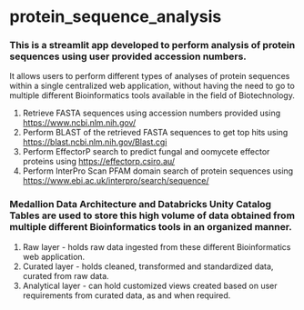 # protein_sequence_analysis

### This is a streamlit app developed to perform analysis of protein sequences using user provided accession numbers. 
It allows users to perform different types of analyses of protein sequences within a single centralized web application, without having the need to go to multiple different Bioinformatics tools available in the field of Biotechnology.
1. Retrieve FASTA sequences using accession numbers provided using https://www.ncbi.nlm.nih.gov/
2. Perform BLAST of the retrieved FASTA sequences to get top hits using https://blast.ncbi.nlm.nih.gov/Blast.cgi
3. Perform EffectorP search to predict fungal and oomycete effector proteins using https://effectorp.csiro.au/
4. Perform InterPro Scan PFAM domain search of protein sequences using https://www.ebi.ac.uk/interpro/search/sequence/

### Medallion Data Architecture and Databricks Unity Catalog Tables are used to store this high volume of data obtained from multiple different Bioinformatics tools in an organized manner.
1. Raw layer - holds raw data ingested from these different Bioinformatics web application.
2. Curated layer - holds cleaned, transformed and standardized data, curated from raw data.
3. Analytical layer - can hold customized views created based on user requirements from curated data, as and when required.

